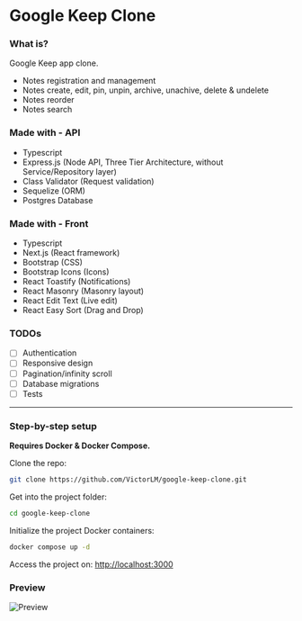# Google Keep Clone

### What is?

Google Keep app clone.

* Notes registration and management
* Notes create, edit, pin, unpin, archive, unachive, delete & undelete
* Notes reorder
* Notes search

### Made with - API
* Typescript
* Express.js (Node API, Three Tier Architecture, without Service/Repository layer)
* Class Validator (Request validation)
* Sequelize (ORM)
* Postgres Database

### Made with - Front
* Typescript
* Next.js (React framework)
* Bootstrap (CSS)
* Bootstrap Icons (Icons)
* React Toastify (Notifications)
* React Masonry (Masonry layout)
* React Edit Text (Live edit)
* React Easy Sort (Drag and Drop)

### TODOs
- [ ] Authentication
- [ ] Responsive design
- [ ] Pagination/infinity scroll
- [ ] Database migrations
- [ ] Tests

________________________________________________

### Step-by-step setup

**Requires Docker & Docker Compose.**

Clone the repo:
```sh
git clone https://github.com/VictorLM/google-keep-clone.git
```

Get into the project folder:
```sh
cd google-keep-clone
```

Initialize the project Docker containers:
```sh
docker compose up -d
```

Access the project on:
[http://localhost:3000](http://localhost:3000)

### Preview

<img src="https://i.imgur.com/s1GuQcU.gif" alt="Preview" />
